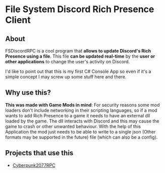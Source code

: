 
# File System Discord Rich Presence Client

## About

FSDiscordRPC is a cool program that **allows to update Discord's Rich Presence using a file**.
This file **can be updated real-time** by the **user or other applications** to change the user's activity on Discord.

I'd like to point out that this is my first C# Console App so even if it's a simple concept I may screw up some stuff here and there.

## Why use this?

**This was made with Game Mods in mind**:
For security reasons some mod loaders don't include networking in their scripting languages,
so if a mod wants to add Rich Presence to a game it needs to have an external dll loaded by the game.
The dll interacts with Discord and this may cause the game to crash or other unwanted behaviour.
With the help of this Application the mod just needs to be able to write to a single json
(Other formats may be supported in the future) file (which can also be a config).

## Projects that use this

 - [Cyberpunk2077RPC](https://github.com/Marco4413/Cyberpunk2077RPC)
